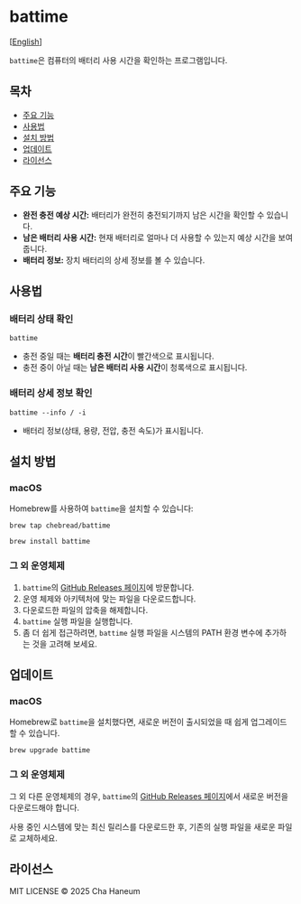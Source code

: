# battime

[[English](README.md)]

`battime`은 컴퓨터의 배터리 사용 시간을 확인하는 프로그램입니다.

## 목차
- [주요 기능](#주요-기능)
- [사용법](#사용법)
- [설치 방법](#설치-방법)
- [업데이트](#업데이트)
- [라이선스](#라이선스)

## 주요 기능
- **완전 충전 예상 시간:** 배터리가 완전히 충전되기까지 남은 시간을 확인할 수 있습니다.
- **남은 배터리 사용 시간:** 현재 배터리로 얼마나 더 사용할 수 있는지 예상 시간을 보여줍니다.
- **배터리 정보:** 장치 배터리의 상세 정보를 볼 수 있습니다.

## 사용법
### 배터리 상태 확인
```shell
battime
```
- 충전 중일 때는 **배터리 충전 시간**이 빨간색으로 표시됩니다.
- 충전 중이 아닐 때는 **남은 배터리 사용 시간**이 청록색으로 표시됩니다.

### 배터리 상세 정보 확인
```shell
battime --info / -i
```
- 배터리 정보(상태, 용량, 전압, 충전 속도)가 표시됩니다.

## 설치 방법
### macOS
Homebrew를 사용하여 `battime`을 설치할 수 있습니다:

```shell
brew tap chebread/battime

brew install battime
```

### 그 외 운영체제
1. `battime`의 [GitHub Releases 페이지](https://github.com/chebread/battime/releases)에 방문합니다.
2. 운영 체제와 아키텍처에 맞는 파일을 다운로드합니다.
3. 다운로드한 파일의 압축을 해제합니다.
4. `battime` 실행 파일을 실행합니다.
5. 좀 더 쉽게 접근하려면, `battime` 실행 파일을 시스템의 PATH 환경 변수에 추가하는 것을 고려해 보세요.

## 업데이트
### macOS
Homebrew로 `battime`을 설치했다면, 새로운 버전이 출시되었을 때 쉽게 업그레이드할 수 있습니다.

```shell
brew upgrade battime
```

### 그 외 운영체제
그 외 다른 운영체제의 경우, `battime`의 [GitHub Releases 페이지](https://github.com/chebread/battime/releases)에서 새로운 버전을 다운로드해야 합니다.

사용 중인 시스템에 맞는 최신 릴리스를 다운로드한 후, 기존의 실행 파일을 새로운 파일로 교체하세요.

## 라이선스
MIT LICENSE &copy; 2025 Cha Haneum